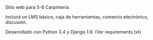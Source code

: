 Sitio web para 5-8 Carpintería.

Incluirá un LMS básico, caja de herramientas, comercio electrónico, discusión.

Desarrollado con Python 3.4 y Django 1.9. (Ver requirements.txt)